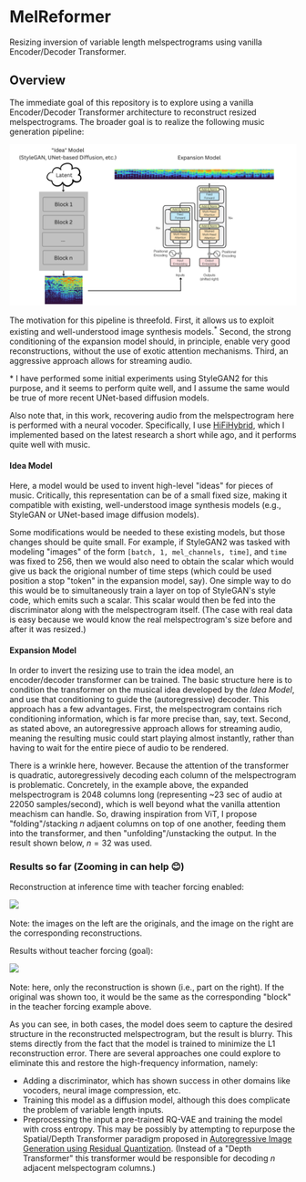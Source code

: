 # MelReformer

Resizing inversion of variable length melspectrograms using vanilla Encoder/Decoder Transformer.

## Overview

The immediate goal of this repository is to explore using a vanilla Encoder/Decoder Transformer architecture
to reconstruct resized melspectrograms. The broader goal is to realize the following music generation
pipeline:

![](/assets/Music%20Pipeline.png)

The motivation for this pipeline is threefold. First, it allows us to exploit existing
and well-understood image synthesis models.<sup>*</sup> Second, the strong conditioning of the expansion
model should, in principle, enable very good reconstructions, without the use of exotic attention
mechanisms. Third, an aggressive approach allows for streaming audio.

\* I have performed some initial experiments using StyleGAN2 for this purpose, and it seems to perform quite well, 
and I assume the same would be true of more recent UNet-based diffusion models.

Also note that, in this work, recovering audio from the melspectrogram here is performed with a neural vocoder.
Specifically, I use [HiFiHybrid](https://github.com/TariqAHassan/HiFiHybrid), which I implemented based on the
latest research a short while ago, and it performs quite well with music.

#### Idea Model

Here, a model would be used to invent high-level "ideas" for pieces of music.
Critically, this representation can be of a small fixed size, making it compatible
with existing, well-understood image synthesis models (e.g., StyleGAN or UNet-based image diffusion models).

Some modifications would be needed to these existing models, but those changes should be quite small.
For example, if StyleGAN2 was tasked with modeling "images" of the form `[batch, 1, mel_channels, time]`,
and `time` was fixed to 256, then we would also need to obtain the scalar which would give us back
the origional number of time steps (which could be used position a stop "token" in the expansion model, say).
One simple way to do this would be to simultaneously train a layer on top of StyleGAN's style code, which emits 
such a scalar. This scalar would then be fed into the discriminator along with the melspectrogram itself. 
(The case with real data is easy because we would know the real melspectrogram's size before and after it was resized.)

#### Expansion Model

In order to invert the resizing use to train the idea model, an encoder/decoder transformer
can be trained. The basic structure here is to condition the transformer on the musical
idea developed by the _Idea Model_, and use that conditioning to guide the (autoregressive) decoder.
This approach has a few advantages. First, the melspectrogram contains rich conditioning information, 
which is far more precise than, say, text. Second, as stated above, an autoregressive approach allows for streaming
audio, meaning the resulting music could start playing almost instantly, rather than having 
to wait for the entire piece of audio to be rendered.

There is a wrinkle here, however. Because the attention of the transformer is quadratic,
autoregressively decoding each column of the melspectrogram is problematic. Concretely, in the example above,
the expanded melspectrogram is 2048 columns long (representing ~23 sec of audio at 22050 samples/second),
which is well beyond what the vanilla attention meachism can handle. So, drawing inspiration from ViT, I 
propose "folding"/stacking $n$ adjaent columns on top of one another, feeding them into the transformer, and then 
"unfolding"/unstacking the output. In the result shown below, $n=32$ was used. 

### Results so far (Zooming in can help 😊)

Reconstruction at inference time with teacher forcing enabled:

![](/assets/epoch_recon_63.png)

Note: the images on the left are the originals, and the image on the right are the corresponding
reconstructions.

Results without teacher forcing (goal):

![](/assets/epoch_condn_63.png)

Note: here, only the reconstruction is shown (i.e., part on the right). If the original was
shown too, it would be the same as the corresponding "block" in the teacher forcing example above.

As you can see, in both cases, the model does seem to capture the desired structure in the reconstructed melspectrogram,
but the result is blurry. This stems directly from the fact that the model is trained to minimize the L1
reconstruction error. There are several approaches one could explore to eliminate this and restore the high-frequency 
information, namely:

  * Adding a discriminator, which has shown success in other domains like vocoders, neural image compression, etc.
  * Training this model as a diffusion model, although this does complicate the problem of variable length inputs.
  * Preprocessing the input a pre-trained RQ-VAE and training the model with cross entropy. This may be possibly by 
    attempting to repurpose the Spatial/Depth Transformer paradigm proposed in 
    [Autoregressive Image Generation using Residual Quantization](https://arxiv.org/abs/2203.01941). (Instead of a 
   "Depth Transformer" this transformer would be responsible for decoding $n$ adjacent melspectogram columns.)

